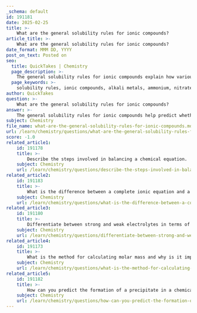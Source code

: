 ```yaml
---
_schema: default
id: 191181
date: 2025-02-25
title: >-
    What are the general solubility rules for ionic compounds?
article_title: >-
    What are the general solubility rules for ionic compounds?
date_format: MMM DD, YYYY
post_on_text: Posted on
seo:
  title: QuickTakes | Chemistry
  page_description: >-
    The general solubility rules for ionic compounds explain how various ionic compounds behave in water, highlighting which are soluble and which are not, with various exceptions.
  page_keywords: >-
    solubility rules, ionic compounds, alkali metals, ammonium, nitrates, acetates, chlorides, bromides, iodides, sulfates, carbonates, phosphates, hydroxides, sulfides, precipitation reactions, net ionic equations
author: QuickTakes
question: >-
    What are the general solubility rules for ionic compounds?
answer: >-
    The general solubility rules for ionic compounds help predict whether a given compound will dissolve in water. Here are the key rules:\n\n1. **Alkali Metal Ions and Ammonium**: All compounds containing alkali metal ions (Li⁺, Na⁺, K⁺, Rb⁺, Cs⁺) and the ammonium ion (NH₄⁺) are soluble in water.\n\n2. **Nitrates and Acetates**: All nitrates (NO₃⁻) and acetates (C₂H₃O₂⁻) are soluble in water, with no exceptions.\n\n3. **Chlorides, Bromides, and Iodides**: Most chlorides (Cl⁻), bromides (Br⁻), and iodides (I⁻) are soluble, except for those containing silver (Ag⁺), mercury(I) (Hg₂²⁺), and lead(II) (Pb²⁺), which are insoluble.\n\n4. **Sulfates**: Most sulfates (SO₄²⁻) are soluble, with exceptions for those containing barium (Ba²⁺), strontium (Sr²⁺), lead(II) (Pb²⁺), calcium (Ca²⁺), and mercury(I) (Hg₂²⁺), which are insoluble.\n\n5. **Carbonates and Phosphates**: Most carbonates (CO₃²⁻) and phosphates (PO₄³⁻) are insoluble, except for those containing alkali metal ions and ammonium.\n\n6. **Hydroxides**: Most hydroxides (OH⁻) are insoluble, except for those of alkali metals and barium (Ba²⁺), which are soluble.\n\n7. **Sulfides**: Most sulfides (S²⁻) are insoluble, except for those containing alkali metals, alkaline earth metals (like Ca²⁺, Sr²⁺, and Ba²⁺), and ammonium.\n\n8. **Solubility of Ionic Compounds**: If a compound does not fall under the above categories, it is generally considered insoluble in water.\n\nThese rules are useful for predicting the outcomes of precipitation reactions and for writing complete and net ionic equations. Understanding these solubility rules is essential for analyzing chemical reactions involving ionic compounds.
subject: Chemistry
file_name: what-are-the-general-solubility-rules-for-ionic-compounds.md
url: /learn/chemistry/questions/what-are-the-general-solubility-rules-for-ionic-compounds
score: -1.0
related_article1:
    id: 191178
    title: >-
        Describe the steps involved in balancing a chemical equation.
    subject: Chemistry
    url: /learn/chemistry/questions/describe-the-steps-involved-in-balancing-a-chemical-equation
related_article2:
    id: 191183
    title: >-
        What is the difference between a complete ionic equation and a net ionic equation?
    subject: Chemistry
    url: /learn/chemistry/questions/what-is-the-difference-between-a-complete-ionic-equation-and-a-net-ionic-equation
related_article3:
    id: 191180
    title: >-
        Differentiate between strong and weak electrolytes in terms of conductivity.
    subject: Chemistry
    url: /learn/chemistry/questions/differentiate-between-strong-and-weak-electrolytes-in-terms-of-conductivity
related_article4:
    id: 191173
    title: >-
        What is the method for calculating molar mass and why is it important?
    subject: Chemistry
    url: /learn/chemistry/questions/what-is-the-method-for-calculating-molar-mass-and-why-is-it-important
related_article5:
    id: 191182
    title: >-
        How can you predict the formation of a precipitate in a chemical reaction?
    subject: Chemistry
    url: /learn/chemistry/questions/how-can-you-predict-the-formation-of-a-precipitate-in-a-chemical-reaction
---
```


&nbsp;